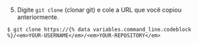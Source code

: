 5. Digite `git clone` (clonar git) e cole a URL que você copiou anteriormente.
  ```shell
  $ git clone https://{% data variables.command_line.codeblock %}/<em>YOUR-USERNAME</em>/<em>YOUR-REPOSITORY</em>
  ```
